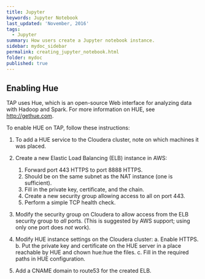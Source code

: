```yaml
---
title: Jupyter
keywords: Jupyter Notebook
last_updated: 'November, 2016'
tags:
  - Jupyter
summary: How users create a Jupyter notebook instance. 
sidebar: mydoc_sidebar
permalink: creating_jupyter_notebook.html
folder: mydoc
published: true
---
```


## Enabling Hue

TAP uses Hue, which is an open-source Web interface for analyzing data with Hadoop and Spark. For more information on HUE, see http://gethue.com. 

To enable HUE on TAP, follow these instructions:

1. To add a HUE service to the Cloudera cluster, note on which machines it was placed.

9. Create a new Elastic Load Balancing (ELB) instance in AWS:
    1. Forward port 443 HTTPS to port 8888 HTTPS.
    2. Should be on the same subnet as the NAT instance (one is sufficient).
    3. Fill in the private key, certificate, and the chain.
    4. Create a new security group allowing access to all on port 443.
    5. Perform a simple TCP health check.
9. Modify the security group on Cloudera to allow access from the ELB security group to _all_ ports. (This is suggested by AWS support; using only one port does *not* work).

9. Modify HUE instance settings on the Cloudera cluster:
    a. Enable HTTPS.
    b. Put the private key and certificate on the HUE server in a place reachable by HUE and chown hue:hue the files.
    c. Fill in the required paths in HUE configuration.

9. Add a CNAME domain to route53 for the created ELB.

